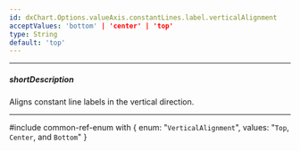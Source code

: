 ```yaml
---
id: dxChart.Options.valueAxis.constantLines.label.verticalAlignment
acceptValues: 'bottom' | 'center' | 'top'
type: String
default: 'top'
---
```

---
##### shortDescription
Aligns constant line labels in the vertical direction.

---
#include common-ref-enum with {
    enum: "`VerticalAlignment`",
    values: "`Top`, `Center`, and `Bottom`"
}